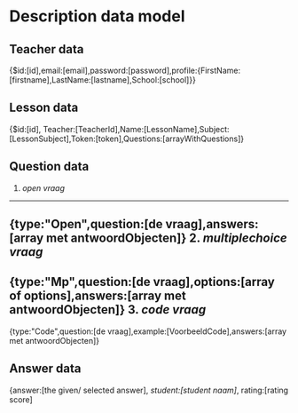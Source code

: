 # Description data model #
## Teacher data ##
{$id:[id],email:[email],password:[password],profile:{FirstName:[firstname],LastName:[lastname],School:[school]}}

## Lesson data ##
{$id:[id], Teacher:[TeacherId],Name:[LessonName],Subject:[LessonSubject],Token:[token],Questions:[arrayWithQuestions]}

## Question data ##

1. *open vraag*
----------
{type:"Open",question:[de vraag],answers:[array met antwoordObjecten]}
2. *multiplechoice vraag*
----------
{type:"Mp",question:[de vraag],options:[array of options],answers:[array met antwoordObjecten]}
3. *code vraag*
----------
{type:"Code",question:[de vraag],example:[VoorbeeldCode],answers:[array met antwoordObjecten]}

## Answer data ##
{answer:[the given/ selected answer], *student:[student naam]*, rating:[rating score]